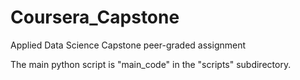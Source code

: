 # Coursera_Capstone
Applied Data Science Capstone peer-graded assignment

The main python script is "main_code" in the "scripts" subdirectory.
